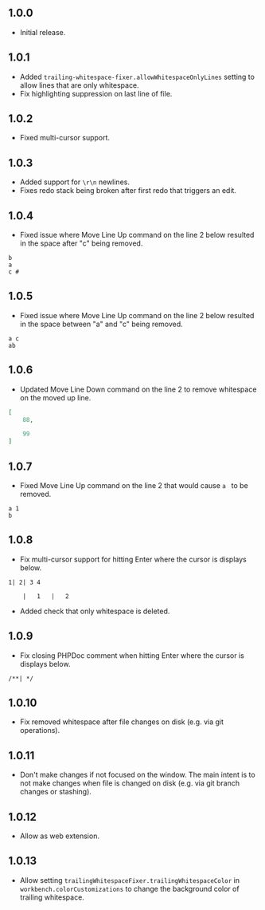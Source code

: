 ## 1.0.0
- Initial release.

## 1.0.1
- Added `trailing-whitespace-fixer.allowWhitespaceOnlyLines` setting to allow lines that are only whitespace.
- Fix highlighting suppression on last line of file.

## 1.0.2
- Fixed multi-cursor support.

## 1.0.3
- Added support for `\r\n` newlines.
- Fixes redo stack being broken after first redo that triggers an edit.

## 1.0.4
- Fixed issue where Move Line Up command on the line 2 below resulted in the space after "c" being removed.

```
b
a
c #
```

## 1.0.5
- Fixed issue where Move Line Up command on the line 2 below resulted in the space between "a" and "c" being removed.

```
a c
ab
```

## 1.0.6
- Updated Move Line Down command on the line 2 to remove whitespace on the moved up line.

```json
[
	88,

	99
]
```

## 1.0.7
- Fixed Move Line Up command on the line 2 that would cause `a ` to be removed.
```
a 1
b
```

## 1.0.8
- Fix multi-cursor support for hitting Enter where the cursor is displays below.
```
1| 2| 3 4
```
```
	|	1	|	2
```
- Added check that only whitespace is deleted.

## 1.0.9
- Fix closing PHPDoc comment when hitting Enter where the cursor is displays below.
```
/**| */
```

## 1.0.10
- Fix removed whitespace after file changes on disk (e.g. via git operations).

## 1.0.11
- Don't make changes if not focused on the window. The main intent is to not make changes when file is changed on disk (e.g. via git branch changes or stashing).

## 1.0.12
- Allow as web extension.

## 1.0.13
- Allow setting `trailingWhitespaceFixer.trailingWhitespaceColor` in `workbench.colorCustomizations` to change the background color of trailing whitespace.
